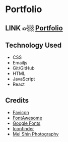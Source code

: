 # Portfolio

## LINK 👉🏼 [Portfolio](https://jessica-kim-portfolio.netlify.app/)

<!-- ## Background & Description


## Screenshots of the App 📸
-->

## Technology Used
  - CSS
  - Emailjs
  - Git/GitHub
  - HTML
  - JavaScript
  - React

## Credits
- [Favicon](https://favicon.io/)
- [FontAwesome](https://fontawesome.com/)
- [Google Fonts](https://fonts.google.com/)
- [Iconfinder](https://www.iconfinder.com/)
- [Mel Shin Photography](https://www.melshinphotography.com/)

<!-- ## Icebox Items 🧊
  - [ ] Add a toggle to switch from dark mode to light mode -->
